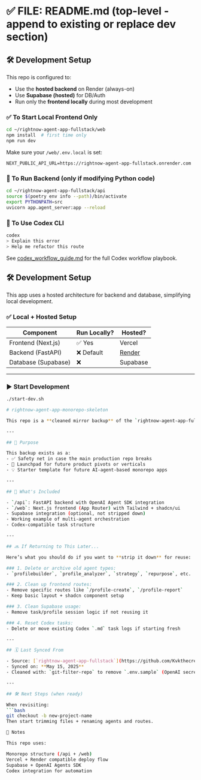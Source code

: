 # ✅ FILE: README.md (top-level - append to existing or replace dev section)
## 🛠 Development Setup

This repo is configured to:
- Use the **hosted backend** on Render (always-on)
- Use **Supabase (hosted)** for DB/Auth
- Run only the **frontend locally** during most development

### ✅ To Start Local Frontend Only
```bash
cd ~/rightnow-agent-app-fullstack/web
npm install  # first time only
npm run dev
```

Make sure your `/web/.env.local` is set:
```
NEXT_PUBLIC_API_URL=https://rightnow-agent-app-fullstack.onrender.com
```

### 🧪 To Run Backend (only if modifying Python code)
```bash
cd ~/rightnow-agent-app-fullstack/api
source $(poetry env info --path)/bin/activate
export PYTHONPATH=src
uvicorn app.agent_server:app --reload
```

### 🤖 To Use Codex CLI
```bash
codex
> Explain this error
> Help me refactor this route
```
See [codex_workflow_guide.md](./codex/codex_workflow_guide.md) for the full Codex workflow playbook.

## 🛠 Development Setup

This app uses a hosted architecture for backend and database, simplifying local development.

### ✅ Local + Hosted Setup
| Component     | Run Locally? | Hosted?                              |
|---------------|--------------|---------------------------------------|
| Frontend (Next.js) | ✅ Yes       | Vercel                              |
| Backend (FastAPI)  | ❌ Default  | [Render](https://rightnow-agent-app-fullstack.onrender.com) |
| Database (Supabase) | ❌         | Supabase                            |

---

### ▶️ Start Development

```bash
./start-dev.sh

# rightnow-agent-app-monorepo-skeleton

This repo is a **cleaned mirror backup** of the `rightnow-agent-app-fullstack` monorepo as of May 2025.

---

## 📌 Purpose

This backup exists as a:
- ✅ Safety net in case the main production repo breaks
- 🔁 Launchpad for future product pivots or verticals
- 💡 Starter template for future AI-agent-based monorepo apps

---

## 🧱 What's Included

- `/api`: FastAPI backend with OpenAI Agent SDK integration
- `/web`: Next.js frontend (App Router) with Tailwind + shadcn/ui
- Supabase integration (optional, not stripped down)
- Working example of multi-agent orchestration
- Codex-compatible task structure

---

## 🔜 If Returning to This Later...

Here’s what you should do if you want to **strip it down** for reuse:

### 1. Delete or archive old agent types:
- `profilebuilder`, `profile_analyzer`, `strategy`, `repurpose`, etc.

### 2. Clean up frontend routes:
- Remove specific routes like `/profile-create`, `/profile-report`
- Keep basic layout + shadcn component setup

### 3. Clean Supabase usage:
- Remove task/profile session logic if not reusing it

### 4. Reset Codex tasks:
- Delete or move existing Codex `.md` task logs if starting fresh

---

## 🗓 Last Synced From

- Source: [`rightnow-agent-app-fullstack`](https://github.com/Kvkthecreator/rightnow-agent-app-fullstack)
- Synced on: **May 15, 2025**
- Cleaned with: `git-filter-repo` to remove `.env.sample` (OpenAI secret)

---

## 🛠 Next Steps (when ready)

When revisiting:
```bash
git checkout -b new-project-name
Then start trimming files + renaming agents and routes.

🧠 Notes

This repo uses:

Monorepo structure (/api + /web)
Vercel + Render compatible deploy flow
Supabase + OpenAI Agents SDK
Codex integration for automation

